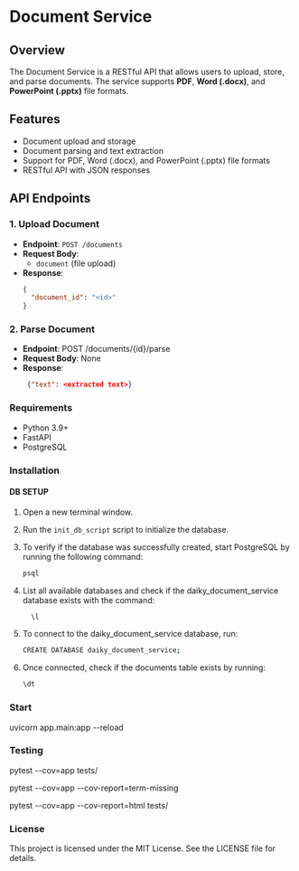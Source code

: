 # Document Service

## Overview
The Document Service is a RESTful API that allows users to upload, store, and parse documents. The service supports **PDF**, **Word (.docx)**, and **PowerPoint (.pptx)** file formats.

## Features
- Document upload and storage
- Document parsing and text extraction
- Support for PDF, Word (.docx), and PowerPoint (.pptx) file formats
- RESTful API with JSON responses

## API Endpoints

### 1. Upload Document
- **Endpoint**: `POST /documents`
- **Request Body**: 
  - `document` (file upload)
- **Response**:
  ```json
  {
    "document_id": "<id>"
  }
  
### 2. Parse Document
- **Endpoint**: POST /documents/{id}/parse
- **Request Body**: None
- **Response**:
  ```json
   {"text": <extracted text>}
  
### Requirements
- Python 3.9+
- FastAPI
- PostgreSQL

### Installation

#### DB SETUP
1. Open a new terminal window.
2. Run the `init_db_script` script to initialize the database.
3. To verify if the database was successfully created, start PostgreSQL by running the following command:
   
   ```bash
   psql
4. List all available databases and check if the daiky_document_service database exists with the command:
   ```bash
     \l
5. To connect to the daiky_document_service database, run:
    ```bash
   CREATE DATABASE daiky_document_service;

6. Once connected, check if the documents table exists by running:
    ```bash
   \dt

### Start
uvicorn app.main:app --reload
### Testing
pytest --cov=app tests/

pytest --cov=app --cov-report=term-missing

pytest --cov=app --cov-report=html tests/
### License
This project is licensed under the MIT License. See the LICENSE file for details.
